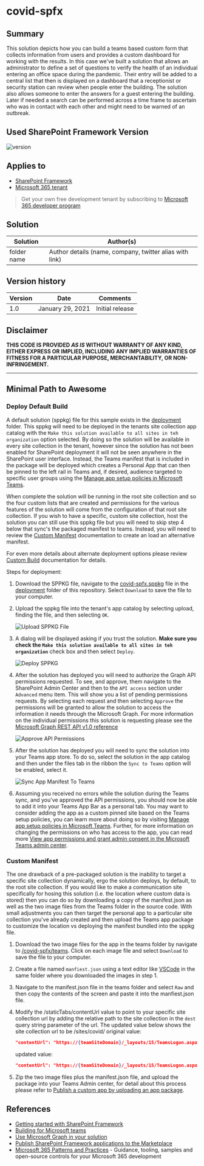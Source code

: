 # covid-spfx

## Summary

This solution depicts how you can build a teams based custom form that collects information from users and provides a custom dashboard for working with the results. In this case we've built a solution that allows an administrator to define a set of questions to verify the health of an individual entering an office space during the pandemic. Their entry will be added to a central list that then is displayed on a dashboard that a receptionist or security station can review when people enter the building. The solution also allows someone to enter the answers for a guest entering the building. Later if needed a search can be performed across a time frame to ascertain who was in contact with each other and might need to be warned of an outbreak.

## Used SharePoint Framework Version

![version](https://img.shields.io/badge/version-1.12.1-green.svg)

## Applies to

- [SharePoint Framework](https://aka.ms/spfx)
- [Microsoft 365 tenant](https://docs.microsoft.com/en-us/sharepoint/dev/spfx/set-up-your-developer-tenant)

> Get your own free development tenant by subscribing to [Microsoft 365 developer program](http://aka.ms/o365devprogram)

## Solution

Solution|Author(s)
--------|---------
folder name | Author details (name, company, twitter alias with link)

## Version history

Version|Date|Comments
-------|----|--------
1.0|January 29, 2021|Initial release

## Disclaimer

**THIS CODE IS PROVIDED *AS IS* WITHOUT WARRANTY OF ANY KIND, EITHER EXPRESS OR IMPLIED, INCLUDING ANY IMPLIED WARRANTIES OF FITNESS FOR A PARTICULAR PURPOSE, MERCHANTABILITY, OR NON-INFRINGEMENT.**

---

## Minimal Path to Awesome

### Deploy Default Build

A default solution (sppkg) file for this sample exists in the [deployment](./deployment) folder. This sppkg will need to be deployed in the tenants site collection app catalog with the `Make this solution available to all sites in teh organization` option selected. By doing so the solution will be available in every site collection in the tenant, however since the solution has not been enabled for SharePoint deployment it will not be seen anywhere in the SharePoint user interface. Instead, the Teams manifest that is included in the package will be deployed which creates a Personal App that can then be pinned to the left rail in Teams and, if desired, audience targeted to specific user groups using the [Manage app setup policies in Microsoft Teams](https://docs.microsoft.com/en-us/MicrosoftTeams/teams-app-setup-policies).

When complete the solution will be running in the root site collection and so the four custom lists that are created and permissions for the various features of the solution will come from the configuration of that root site collection. If you wish to have a specific, custom site collection, host the solution you can still use this sppkg file but you will need to skip step 4 below that sync's the packaged manifest to teams. Instead, you will need to review the [Custom Manifest](./Custom_Manifest) documentation to create an load an alternative manifest.

For even more details about alternate deployment options please review [Custom Build](./covid-spfx/README.md#Custom_Build) documentation for details.

Steps for deployment:

1. Download the SPPKG file, navigate to the [covid-spfx.sppkg](./deployment/covid-spfx.sppkg) file in the [deployment](./deployment) folder of this repository. Select `Download` to save the file to your computer.
1. Upload the sppkg file into the tenant's app catalog by selecting upload, finding the file, and then selecting `OK`.

    ![Upload SPPKG File](./images/UploadSPPKG.png)

1. A dialog will be displayed asking if you trust the solution. **Make sure you check the `Make this solution available to all sites in teh organization`** check box and then select `Deploy`.

    ![Deploy SPPKG](./images/DeploySPPKG.png)

1. After the solution has deployed you will need to authorize the Graph API permissions requested. To see, and approve, them navigate to the SharePoint Admin Center and then to the `API access` section under `Advanced` menu item. This will show you a list of pending permissions requests. By selecting each request and then selecting `Approve` the permissions will be granted to allow the solution to access the information it needs through the Microsoft Graph. For more information on the individual permissions this solution is requesting please see the [Microsoft Graph REST API v1.0 reference](https://docs.microsoft.com/en-us/graph/api/overview?toc=.%2Fref%2Ftoc.json&view=graph-rest-1.0)

    ![Approve API Permissions](./images/ApproveAPIPermissions.png)

1. After the solution has deployed you will need to sync the solution into your Teams app store. To do so, select the solution in the app catalog and then under the files tab in the ribbon the `Sync to Teams` option will be enabled, select it.

    ![Sync App Manifest To Teams](./images/SyncToTeams.png)

1. Assuming you received no errors while the solution during the Teams sync, and you've approved the API permissions, you should now be able to add it into your Teams App Bar as a personal tab. You may want to consider adding the app as a custom pinned site based on the Teams setup policies, you can learn more about doing so by visiting [Manage app setup policies in Microsoft Teams](https://docs.microsoft.com/en-us/MicrosoftTeams/teams-app-setup-policies). Further, for more information on changing the permissions on who has access to the app, you can read more [View app permissions and grant admin consent in the Microsoft Teams admin center](https://docs.microsoft.com/en-us/microsoftteams/app-permissions-admin-center).

### Custom Manifest

The one drawback of a pre-packaged solution is the inability to target a specific site collection dynamically, ergo the solution deploys, by default, to the root site collection. If you would like to make a communication site specifically for hosing this solution (i.e. the location where custom data is stored) then you can do so by downloading a copy of the manifest.json as well as the two image files from the Teams folder in the source code. With small adjustments you can then target the personal app to a particular site collection you've already created and then upload the Teams app package to customize the location vs deploying the manifest bundled into the sppkg file.

1. Download the two image files for the app in the teams folder by navigate to [/covid-spfx/teams](./covid-spfx/teams). Click on each image file and select `Download` to save the file to your computer.
1. Create a file named `manfiest.json` using a text editor like [VSCode](https://code.visualstudio.com/Download) in the same folder where you downloaded the images in step 1. 
1. Navigate to the manifest.json file in the teams folder and select `Raw` and then copy the contents of the screen and paste it into the manfiest.json file.
1. Modify the /staticTabs/contentUrl value to point to your specific site collection url by adding the relative path to the site collection in the `dest` query string parameter of the url. The updated value below shows the site collection url to be /sites/covid/
    original value:

    ```json
    "contentUrl": "https://{teamSiteDomain}/_layouts/15/TeamsLogon.aspx?SPFX=true&dest=/_layouts/15/teamshostedapp.aspx%3Fteams%26personal%26componentId=3ab8fb75-8f80-4ff1-90a3-6f711ad27c1d%26forceLocale={locale}",
    ```

    updated value:

    ```json
    "contentUrl": "https://{teamSiteDomain}/_layouts/15/TeamsLogon.aspx?SPFX=true&dest=/sites/covid/_layouts/15/teamshostedapp.aspx%3Fteams%26personal%26componentId=141d4ab7-b6ca-4bf4-ac59-25b7bf93642d%26forceLocale={locale}",
    ```

1. Zip the two image files plus the manifest.json file, and upload the package into your Teams Admin center, for detail about this process please refer to [Publish a custom app by uploading an app package](https://docs.microsoft.com/en-us/microsoftteams/upload-custom-apps).

## References

- [Getting started with SharePoint Framework](https://docs.microsoft.com/en-us/sharepoint/dev/spfx/set-up-your-developer-tenant)
- [Building for Microsoft teams](https://docs.microsoft.com/en-us/sharepoint/dev/spfx/build-for-teams-overview)
- [Use Microsoft Graph in your solution](https://docs.microsoft.com/en-us/sharepoint/dev/spfx/web-parts/get-started/using-microsoft-graph-apis)
- [Publish SharePoint Framework applications to the Marketplace](https://docs.microsoft.com/en-us/sharepoint/dev/spfx/publish-to-marketplace-overview)
- [Microsoft 365 Patterns and Practices](https://aka.ms/m365pnp) - Guidance, tooling, samples and open-source controls for your Microsoft 365 development
